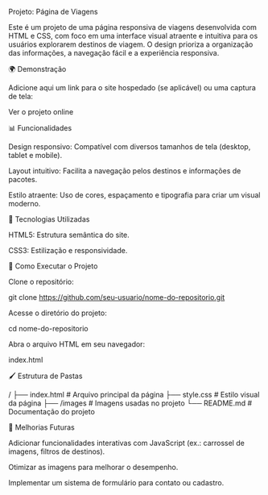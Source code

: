 Projeto: Página de Viagens

Este é um projeto de uma página responsiva de viagens desenvolvida com HTML e CSS, com foco em uma interface visual atraente e intuitiva para os usuários explorarem destinos de viagem. O design prioriza a organização das informações, a navegação fácil e a experiência responsiva.

🌍 Demonstração

Adicione aqui um link para o site hospedado (se aplicável) ou uma captura de tela:

Ver o projeto online 

📊 Funcionalidades

Design responsivo: Compatível com diversos tamanhos de tela (desktop, tablet e mobile).

Layout intuitivo: Facilita a navegação pelos destinos e informações de pacotes.

Estilo atraente: Uso de cores, espaçamento e tipografia para criar um visual moderno.

🔧 Tecnologias Utilizadas

HTML5: Estrutura semântica do site.

CSS3: Estilização e responsividade.

🔢 Como Executar o Projeto

Clone o repositório:

git clone https://github.com/seu-usuario/nome-do-repositorio.git

Acesse o diretório do projeto:

cd nome-do-repositorio

Abra o arquivo HTML em seu navegador:

index.html

🖌️ Estrutura de Pastas

/
├── index.html     # Arquivo principal da página
├── style.css      # Estilo visual da página
├── /images        # Imagens usadas no projeto
└── README.md      # Documentação do projeto

🌟 Melhorias Futuras

Adicionar funcionalidades interativas com JavaScript (ex.: carrossel de imagens, filtros de destinos).

Otimizar as imagens para melhorar o desempenho.

Implementar um sistema de formulário para contato ou cadastro.
